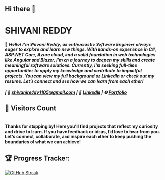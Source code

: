 ## Hi there 👋

# SHIVANI REDDY

#### 🚀 _**Hello!** I'm Shivani Reddy, an enthusiastic Software Engineer always eager to explore and learn new things. With hands-on experience in C#, ASP.NET Core, Azure cloud, and a solid foundation in web technologies like Angular and Blazor, I’m on a journey to deepen my skills and create meaningful software solutions. Currently, I'm seeking full-time opportunities to apply my knowledge and contribute to impactful projects. You can view my full background on LinkedIn or check out my resume. Let’s connect and see how we can learn from each other!_


##### | 📧 [shivanireddy1105@gmail.com](mailto:shivanireddy1105@gmail.com) | 🔗 [LinkedIn](https://www.linkedin.com/in/shivanisureddy/) | 🌐 [Portfolio](https://shivani1105.github.io/)

## 🌟 Visitors Count

<img src="https://profile-counter.glitch.me/shivani1105/count.svg" alt="" />

#### Thanks for stopping by! Here you’ll find projects that reflect my curiosity and drive to learn. If you have feedback or ideas, I’d love to hear from you. Let’s connect, collaborate, and inspire each other to keep pushing the boundaries of what we can achieve!


## 🏆 Progress Tracker:
[![GitHub Streak](https://streak-stats.demolab.com?user=shivani1105&theme=dark&hide_border=true)](https://git.io/streak-stats)


<!--
**shivani1105/shivani1105** is a ✨ _special_ ✨ repository because its `README.md` (this file) appears on your GitHub profile.

Here are some ideas to get you started:

- 🔭 I’m currently working on ...
- 🌱 I’m currently learning ...
- 👯 I’m looking to collaborate on ...
- 🤔 I’m looking for help with ...
- 💬 Ask me about ...
- 📫 How to reach me: ...
- 😄 Pronouns: ...
- ⚡ Fun fact: ...
-->
